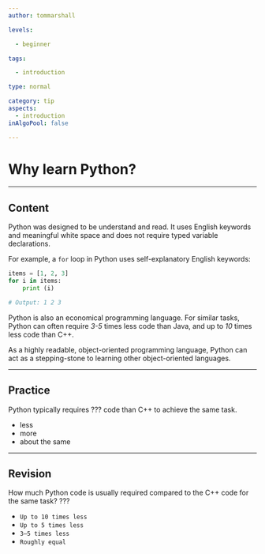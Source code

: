 ```yaml
---
author: tommarshall

levels:

  - beginner

tags:

  - introduction

type: normal

category: tip
aspects:
  - introduction
inAlgoPool: false

---
```


# Why learn Python?

---
## Content

Python was designed to be understand and read. It uses English keywords and meaningful white space and does not require typed variable declarations.


For example, a `for` loop in Python uses self-explanatory English keywords:

```python
items = [1, 2, 3]
for i in items:
    print (i)

# Output: 1 2 3
```

Python is also an economical programming language. For similar tasks, Python can often require *3-5* times less code than Java, and up to *10* times less code than C++.

As a highly readable, object-oriented programming language, Python can act as a stepping-stone to learning other object-oriented languages.

---
## Practice

Python typically requires ??? code than C++ to achieve the same task.

* less
* more
* about the same

---
## Revision

How much Python code is usually required compared to the C++ code for the same task? ???

* `Up to 10 times less`
* `Up to 5 times less`
* `3–5 times less`
* `Roughly equal`
